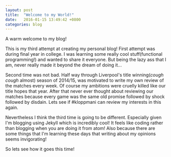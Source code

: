 ```yaml
---
layout: post
title:  "Welcome to my World!"
date:   2016-01-15 13:49:42 +0800
categories: blog
---
```

A warm welcome to my blog!

This is my third attempt at creating my personal blog! First attempt was during final year in college. I was learning some really cool stuff(functional programming!) and wanted to share it everyone. But being the lazy ass that I am, never really made it beyond the dream of doing it...

Second time was not bad. Half way through Liverpool's title winning(*cough cough* almost) season of 2014/15, was motivated to write my own review of the matches every week. Of course my ambitions were cruelly killed like our title hopes that year. After that never ever thought about reviewing our matches because every game was the same old promise followed by shock followed by disdain. Lets see if #kloppmani can review my interests in this again.

Nevertheless I think the third time is going to be different. Especially given I'm blogging using Jekyll which is incredibly cool! It feels like coding rather than blogging when you are doing it from atom! Also because there are some things that I'm learning these days that writing about my opinions seems invigorating!

So lets see how it goes this time!
